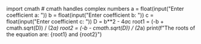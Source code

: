 import cmath  # cmath handles complex numbers
a = float(input("Enter coefficient a: "))
b = float(input("Enter coefficient b: "))
c = float(input("Enter coefficient c: "))
D = b**2 - 4*a*c
root1 = (-b + cmath.sqrt(D)) / (2*a)
root2 = (-b - cmath.sqrt(D)) / (2*a)
print(f"The roots of the equation are: {root1} and {root2}")
